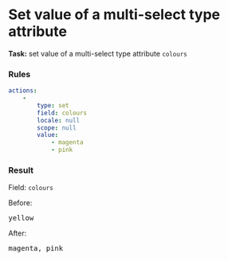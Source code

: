 [comment]: <> (This file is auto-generated based on example-provider.)
# Set value of a multi-select type attribute

**Task:** set value of a multi-select type attribute `colours`

### Rules

```yaml
actions:
    -
        type: set
        field: colours
        locale: null
        scope: null
        value:
            - magenta
            - pink
```

### Result

Field: `colours`

Before: <pre>yellow</pre>

After: <pre>magenta, pink</pre>
